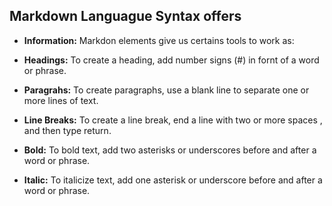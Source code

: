 ## Markdown Languague Syntax offers

- **Information:** Markdon elements give us certains tools to work as:

- **Headings:** To create a heading, add number signs (#) in fornt of a word or phrase.

- **Paragrahs:** To create paragraphs, use a blank line to separate one or more lines of text.

- **Line Breaks:** To create a line break, end a line with two or more spaces , and then type return. 

- **Bold:** To bold text, add two asterisks or underscores before and after a word or phrase. 

- **Italic:** To italicize text, add one asterisk or underscore before and after a word or phrase. 
